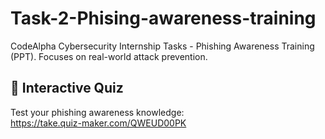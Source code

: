 # Task-2-Phising-awareness-training
CodeAlpha Cybersecurity Internship Tasks - Phishing Awareness Training (PPT). Focuses on real-world attack prevention.
## 📝 Interactive Quiz  
Test your phishing awareness knowledge:  
https://take.quiz-maker.com/QWEUD00PK
